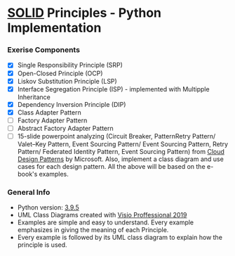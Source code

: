 # [SOLID](https://en.wikipedia.org/wiki/SOLID) Principles - Python Implementation

### Exerise Components
- [X] Single Responsibility Principle (SRP)
- [X] Open-Closed Principle (OCP)
- [X] Liskov Substitution Principle (LSP)
- [x] Interface Segregation Principle (ISP) - implemented with Multipple Inheritance
- [X] Dependency Inversion Principle (DIP)
- [X] Class Adapter Pattern
- [ ] Factory Adapter Pattern
- [ ] Abstract Factory Adapter Pattern
- [ ] 15-slide powerpoint analyzing (Circuit Breaker, PatternRetry Pattern/ Valet–Key Pattern, Event Sourcing Pattern/ Event Sourcing Pattern, Retry Pattern/ Federated Identity Pattern, Event Sourcing Pattern) from [Cloud Design Patterns](https://www.microsoft.com/en-us/download/confirmation.aspx?id=42026) by Microsoft. Also, implement a class diagram and use cases for each design pattern. All the above will be based on the e-book's examples.

### General Info
* Python version: [3.9.5](https://www.python.org/downloads/release/python-395/)
* UML Class Diagrams created with [Visio Proffessional 2019](https://www.google.com/url?sa=t&rct=j&q=&esrc=s&source=web&cd=&cad=rja&uact=8&ved=2ahUKEwiwl4CM37rxAhXJ_CoKHeedCDUQFnoECAYQAw&url=https%3A%2F%2Fwww.microsoft.com%2Fel-gr%2Fmicrosoft-365%2Fp%2Fvisio-professional-2019%2Fcfq7ttc0k7cg&usg=AOvVaw1Kz_HkcNXgHFch3shUpng9)
* Examples are simple and easy to understand. Every example emphasizes in giving the meaning of each Principle.
* Every example is followed by its UML class diagram to explain how the principle is used.
